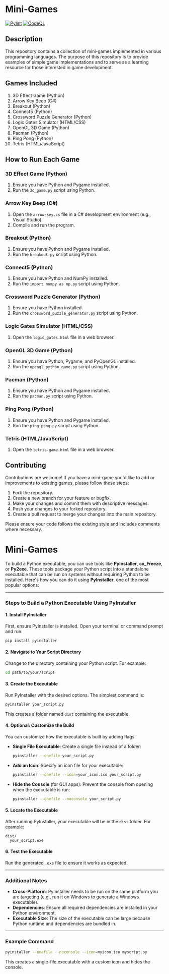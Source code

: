 # Mini-Games

[![Pylint](https://github.com/ewdlop/Mini-Games/actions/workflows/pylint.yml/badge.svg)](https://github.com/ewdlop/Mini-Games/actions/workflows/pylint.yml)
[![CodeQL](https://github.com/ewdlop/Mini-Games/actions/workflows/github-code-scanning/codeql/badge.svg)](https://github.com/ewdlop/Mini-Games/actions/workflows/github-code-scanning/codeql)

## Description
This repository contains a collection of mini-games implemented in various programming languages. The purpose of this repository is to provide examples of simple game implementations and to serve as a learning resource for those interested in game development.

## Games Included
1. 3D Effect Game (Python)
2. Arrow Key Beep (C#)
3. Breakout (Python)
4. Connect5 (Python)
5. Crossword Puzzle Generator (Python)
6. Logic Gates Simulator (HTML/CSS)
7. OpenGL 3D Game (Python)
8. Pacman (Python)
9. Ping Pong (Python)
10. Tetris (HTML/JavaScript)

## How to Run Each Game

### 3D Effect Game (Python)
1. Ensure you have Python and Pygame installed.
2. Run the `3d_game.py` script using Python.

### Arrow Key Beep (C#)
1. Open the `arrow-key.cs` file in a C# development environment (e.g., Visual Studio).
2. Compile and run the program.

### Breakout (Python)
1. Ensure you have Python and Pygame installed.
2. Run the `breakout.py` script using Python.

### Connect5 (Python)
1. Ensure you have Python and NumPy installed.
2. Run the `import numpy as np.py` script using Python.

### Crossword Puzzle Generator (Python)
1. Ensure you have Python installed.
2. Run the `crossword_puzzle_generator.py` script using Python.

### Logic Gates Simulator (HTML/CSS)
1. Open the `logic_gates.html` file in a web browser.

### OpenGL 3D Game (Python)
1. Ensure you have Python, Pygame, and PyOpenGL installed.
2. Run the `opengl_python_game.py` script using Python.

### Pacman (Python)
1. Ensure you have Python and Pygame installed.
2. Run the `pacman.py` script using Python.

### Ping Pong (Python)
1. Ensure you have Python and Pygame installed.
2. Run the `ping_pong.py` script using Python.

### Tetris (HTML/JavaScript)
1. Open the `tetris-game.html` file in a web browser.

## Contributing
Contributions are welcome! If you have a mini-game you'd like to add or improvements to existing games, please follow these steps:
1. Fork the repository.
2. Create a new branch for your feature or bugfix.
3. Make your changes and commit them with descriptive messages.
4. Push your changes to your forked repository.
5. Create a pull request to merge your changes into the main repository.

Please ensure your code follows the existing style and includes comments where necessary.

# Mini-Games
To build a Python executable, you can use tools like **PyInstaller**, **cx_Freeze**, or **Py2exe**. These tools package your Python script into a standalone executable that can be run on systems without requiring Python to be installed. Here's how you can do it using **PyInstaller**, one of the most popular options:

---

### Steps to Build a Python Executable Using PyInstaller

#### 1. **Install PyInstaller**
First, ensure PyInstaller is installed. Open your terminal or command prompt and run:
```bash
pip install pyinstaller
```

#### 2. **Navigate to Your Script Directory**
Change to the directory containing your Python script. For example:
```bash
cd path/to/your/script
```

#### 3. **Create the Executable**
Run PyInstaller with the desired options. The simplest command is:
```bash
pyinstaller your_script.py
```
This creates a folder named `dist` containing the executable.

#### 4. **Optional: Customize the Build**
You can customize how the executable is built by adding flags:
- **Single File Executable**: Create a single file instead of a folder:
  ```bash
  pyinstaller --onefile your_script.py
  ```
- **Add an Icon**: Specify an icon file for your executable:
  ```bash
  pyinstaller --onefile --icon=your_icon.ico your_script.py
  ```
- **Hide the Console** (for GUI apps): Prevent the console from opening when the executable is run:
  ```bash
  pyinstaller --onefile --noconsole your_script.py
  ```

#### 5. **Locate the Executable**
After running PyInstaller, your executable will be in the `dist` folder. For example:
```
dist/
  your_script.exe
```

#### 6. **Test the Executable**
Run the generated `.exe` file to ensure it works as expected.

---

### Additional Notes

- **Cross-Platform**: PyInstaller needs to be run on the same platform you are targeting (e.g., run it on Windows to generate a Windows executable).
- **Dependencies**: Ensure all required dependencies are installed in your Python environment.
- **Executable Size**: The size of the executable can be large because Python runtime and dependencies are bundled in.

---

### Example Command
```bash
pyinstaller --onefile --noconsole --icon=myicon.ico myscript.py
```

This creates a single-file executable with a custom icon and hides the console.


